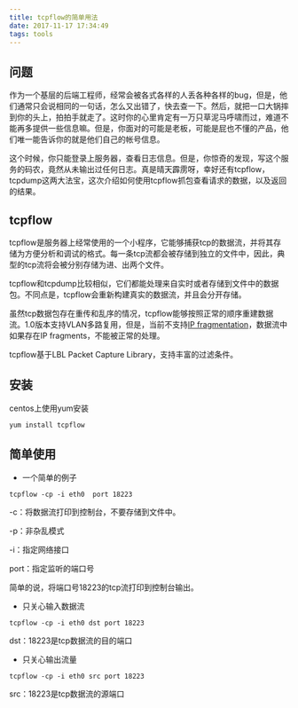 ```yaml
---
title: tcpflow的简单用法
date: 2017-11-17 17:34:49
tags: tools
---
```


## 问题

作为一个基层的后端工程师，经常会被各式各样的人丢各种各样的bug，但是，他们通常只会说相同的一句话，怎么又出错了，快去查一下。然后，就把一口大锅摔到你的头上，拍拍手就走了。这时你的心里肯定有一万只草泥马呼啸而过，难道不能再多提供一些信息嘛。但是，你面对的可能是老板，可能是屁也不懂的产品，他们唯一能告诉你的就是他们自己的帐号信息。

这个时候，你只能登录上服务器，查看日志信息。但是，你惊奇的发现，写这个服务的码农，竟然从未输出过任何日志。真是晴天霹雳呀，幸好还有tcpflow，tcpdump这两大法宝，这次介绍如何使用tcpflow抓包查看请求的数据，以及返回的结果。

## tcpflow

tcpflow是服务器上经常使用的一个小程序，它能够捕获tcp的数据流，并将其存储为方便分析和调试的格式。每一条tcp流都会被存储到独立的文件中，因此，典型的tcp流将会被分别存储为进、出两个文件。

tcpflow和tcpdump比较相似，它们都能处理来自实时或者存储到文件中的数据包。不同点是，tcpflow会重新构建真实的数据流，并且会分开存储。

虽然tcp数据包存在重传和乱序的情况，tcpflow能够按照正常的顺序重建数据流。1.0版本支持VLAN多路复用，但是，当前不支持[IP fragmentation](https://en.wikipedia.org/wiki/IP_fragmentation)，数据流中如果存在IP fragments，不能被正常的处理。

tcpflow基于LBL Packet Capture Library，支持丰富的过滤条件。

## 安装

centos上使用yum安装

```
yum install tcpflow
```

## 简单使用

- 一个简单的例子

```
tcpflow -cp -i eth0  port 18223 
```

-c：将数据流打印到控制台，不要存储到文件中。

-p：非杂乱模式

-i：指定网络接口

port：指定监听的端口号

简单的说，将端口号18223的tcp流打印到控制台输出。

- 只关心输入数据流

```
tcpflow -cp -i eth0 dst port 18223 
```

dst：18223是tcp数据流的目的端口

- 只关心输出流量

```
tcpflow -cp -i eth0 src port 18223 
```

src：18223是tcp数据流的源端口

